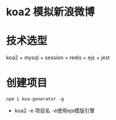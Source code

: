 # koa2 模拟新浪微博


# 技术选型
koa2 + mysql + session + redis  + ejs + jest 

# 创建项目
`npm i koa-generator -g`

- koa2 -e  项目名     -e使用ejs模版引擎


